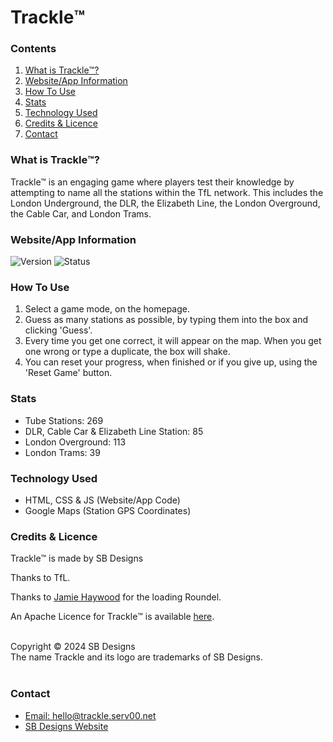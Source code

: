 <h1>Trackle™️</h1>

<!-- CONTENTS --->

<h3>Contents</h3>
<ol>
  <li><a href="#what-is-trackle%EF%B8%8F">What is Trackle™️?</a></li>
  <li><a href="#websiteapp-information">Website/App Information</a></li>
  <li><a href="#how-to-use">How To Use</a></li>
  <li><a href="#stats">Stats</a></li>
  <li><a href="#technology-used">Technology Used</a></li>
  <li><a href="#credits--licence">Credits & Licence</a></li>
  <li><a href="#contact">Contact</a></li>
</ol>

<!-- WHAT IS TRACKLE™️? --->

<h3>What is Trackle™️?</h3>
Trackle™ is an engaging game where players test their knowledge by attempting to name all the stations within the TfL network. This includes the London Underground, the DLR, the Elizabeth Line, the London Overground, the Cable Car, and London Trams.

<!-- WEBSITE/APP INFORMATION --->

<h3>Website/App Information</h3>
<img alt="Version" src="https://img.shields.io/badge/Version-2.5.0-blue">
<img alt="Status" src="https://img.shields.io/badge/Status-Website_Operational-green">

<!-- HOW TO USE --->

<h3>How To Use</h3>
<ol>
  <li>Select a game mode, on the homepage.</li>
  <li>Guess as many stations as possible, by typing them into the box and clicking 'Guess'.</li>
  <li>Every time you get one correct, it will appear on the map. When you get one wrong or type a duplicate, the box will shake.</li>
  <li>You can reset your progress, when finished or if you give up, using the 'Reset Game' button.</li>
</ol>

<!-- STATS --->

<h3>Stats</h3>
<ul>
  <li>Tube Stations: 269</li>
  <li>DLR, Cable Car & Elizabeth Line Station: 85</li>
  <li>London Overground: 113</li>
  <li>London Trams: 39</li>
</ul>

<!-- TECHNOLOGY USED --->

<h3>Technology Used</h3>
<ul>
  <li>HTML, CSS & JS (Website/App Code)</li>
  <li>Google Maps (Station GPS Coordinates)</li>
</ul>

<!-- CREDITS & LICENCE --->

<h3>Credits & Licence</h3>
Trackle™️ is made by SB Designs<br>

Thanks to TfL.<br>

Thanks to <a href="https://jamiehaywood.com/loadingroundel">Jamie Haywood</a> for the loading Roundel.

An Apache Licence for Trackle™️ is available <a href="/LICENCE">here</a>.<br><br>

Copyright © 2024 SB Designs<br>
The name Trackle and its logo are trademarks of SB Designs.<br><br>

<!-- CONTACT --->

<h3>Contact</h3>

<ul>
  <li><a href="mailto:hello@trackle.serv00.net">Email: hello@trackle.serv00.net</a></li>
  <li><a href="https://sbdesigns.pages.dev">SB Designs Website</a></li>
</ul>
